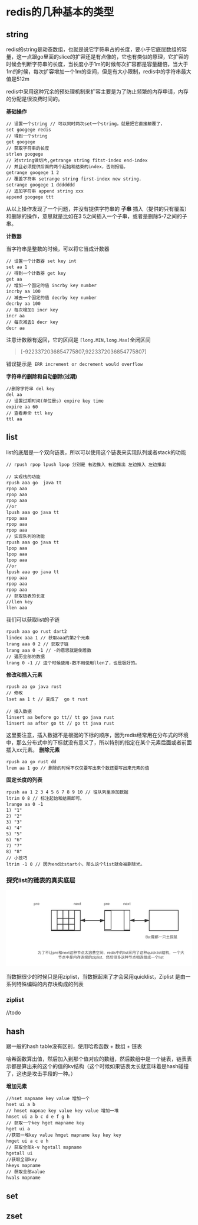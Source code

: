 # redis的几种基本的类型
## string
redis的string是动态数组，也就是说它字符串占的长度，要小于它底层数组的容量，这一点跟go里面的slice的扩容还是有点像的，它也有类似的原理，它扩容的时候会判断字符串的长度，当长度小于1m的时候每次扩容都是容量翻倍，当大于1m的时候，每次扩容增加一个1m的空间，但是有大小限制，redis中的字符串最大值是512m

redis中采用这种冗余的预处理机制来扩容主要是为了防止频繁的内存申请，内存的分配是很浪费时间的。

**基础操作**

```shell
// 设置一个string // 可以同时两次set一个string，就是把它直接颠覆了，
set googege redis
// 得到一个string
get googege
// 获取字符串的长度
strlen googege
// 对string做切片,getrange string fitst-index end-index
// 并且必须提供后面的两个起始和结束的index，否则报错。
getrange googege 1 2
// 覆盖字符串 setrange string first-index new string.
setrange googege 1 ddddddd
// 追加字符串 append string xxx
append googege ttt

```
从以上操作发现了一个问题，并没有提供字符串的 **子串** 插入（提供的只有覆盖）和删除的操作，意思就是比如在3 5之间插入一个子串，或者是删除5-7之间的子串。

**计数器**

当字符串是整数的时候，可以将它当成计数器

```shell
// 设置一个计数器 set key int
set aa 1
// 得到一个计数器 get key
get aa
// 增加一个固定的值 incrby key number
incrby aa 100
// 减去一个固定的值 decrby key number
decrby aa 100
// 每次增加1 incr key
incr aa
// 每次减去1 decr key
decr aa
```
注意计数器有返回，它的区间是 `[long.MIN,long.Max]`全闭区间
> [-9223372036854775807,9223372036854775807]

错误提示是` ERR increment or decrement would overflow`

**字符串的删除和自动删除(过期)**
```shell
//删除字符串 del key
del aa
// 设置过期时间(单位是s) expire key time
expire aa 60
// 查看寿命 ttl key
ttl aa
```
## list
list的底层是一个双向链表，所以可以使用这个链表来实现队列或者stack的功能
```shell
// rpush rpop lpush lpop 分别是 右边推入 右边推出 左边推入 左边推出

// 实现栈的功能
rpush aaa go  java tt
rpop aaa
rpop aaa
rpop aaa
//or
lpush aaa go java tt
rpop aaa
rpop aaa
rpop aaa
// 实现队列的功能
rpush aaa go java tt
lpop aaa
lpop aaa
lpop aaa
//or
lpush aaa go java tt
rpop aaa
rpop aaa
rpop aaa
// 获取链表的长度
//llen key
llen aaa
```
我们可以获取list的子链

```shell
rpush aaa go rust dart2
lindex aaa 1 // 获取aaa的第2个元素
lrang aaa 0 2 // 获取子链
lrang aaa 0 -1 // -的意思就是倒着数
// 遍历全部的数据
lrang 0 -1 // 这个时候使用-数不用使用llen了，也是极好的。
```
**修改和插入元素**
```shell
rpush aa go java rust
// 修改
lset aa 1 t // 变成了  go t rust

// 插入数据
linsert aa before go tt// tt go java rust
linsert aa after go tt // go tt java rust
```
这里要注意，插入数据不是根据的下标的顺序，因为redis经常用在分布式的环境中，那么分布式中的下标就没有意义了，所以特别的指定在某个元素后面或者前面插入xx元素。
**删除元素**
```shell
rpush aa go rust dd
lrem aa 1 go // 删除的时候不仅仅要写出来个数还要写出来元素的值
```
**固定长度的列表**
```shell
rpush aa 1 2 3 4 5 6 7 8 9 10 // 往队列里添加数据
ltrim 0 8 // 标注起始和结束即可。
lrange aa 0 -1
1) "1"
2) "2"
3) "3"
4) "4"
5) "5"
6) "6"
7) "7"
8) "8"
// 小技巧
ltrim -1 0 // 因为end比start小，那么这个list就会被删除光。
```
### 探究list的链表的真实底层
![p](./1.1.png)

当数据很少的时候只是用ziplist，当数据起来了才会采用quicklist，Ziplist 是由一系列特殊编码的内存块构成的列表
### ziplist
//todo
## hash
跟一般的hash table没有区别，使用哈希函数 + 数组 + 链表

哈希函数算出值，然后加入到那个值对应的数组，然后数组中是一个链表，链表表示都是算出来的这个的值的kv结构（这个时候如果链表太长就意味着是hash碰撞了，这也是攻击手段的一种。）

**增加元素**
```shell
//hset mapname key value 增加一个
hset ui a b
// hmset mapnae key value key value 增加一堆
hmset ui a b c d e f g h
// 获取一个key hget mapname key
hget ui a
//获取一堆key value hmget mapname key key key
hmget ui a c e h
// 获取全部k-v hgetall mapname
hgetall ui
//获取全部key
hkeys mapname
// 获取全部value
hvals mapname
```
## set

## zset
